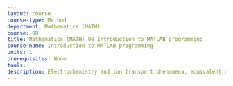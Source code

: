 ```yaml
---
layout: course 
course-type: Method
department: Mathematics (MATH)
course: 98
title: Mathematics (MATH) 98 Introduction to MATLAB programming
course-name: Introduction to MATLAB programming
units: 1
prerequisites: None
tools: 
description: Electrochemistry and ion transport phenomena, equivalent circuits, excitability, action potentials, voltage clamp and the Hodgkin-Huxley model. Biophysical properties of ion channels. Statistical and electrophysiological models of synaptic transmission, Quantitative models for dendritic structure and neuronal morphogenesis. Sensory transduction, cellular networks as computational devices, information processing and transfer.
---
```

